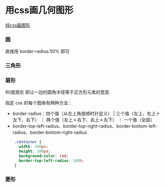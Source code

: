 # 用css画几何图形
[纯css画图形](https://blog.csdn.net/qq_39897978/article/details/90172695)
### 圆
直接用 border-radius:50% 即可
### 三角形
### 扇形
90度扇形 即让一边的圆角半径等于正方形元素的宽高

指定 css 的每个圆角有两种方法：
- border-radius：四个值（从左上角按顺时针定义） | 三个值（左上、右上＋左下、右下） ｜ 两个值（左上＋右下、右上＋左下） ｜ 一个值（全部）
- border-top-left-radius、border-top-right-radius、border-bottom-left-radius、border-bottom-right-radius
```css
    .container {
      width: 200px;
      height: 200px;
      background-color: red;
      border-top-left-radius: 100%;
    }
```
### 菱形